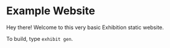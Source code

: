 # Example Website

Hey there! Welcome to this very basic Exhibition static website.

To build, type `exhibit gen`.
